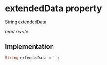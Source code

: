 


# extendedData property







String extendedData
  
_<span class="feature">read / write</span>_






## Implementation

```dart
String extendedData = '';
```







